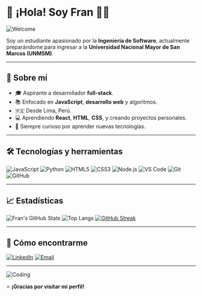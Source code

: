 
# 👋 ¡Hola! Soy Fran 👨‍💻

![Welcome](https://media.giphy.com/media/hvRJCLFzcasrR4ia7z/giphy.gif)

Soy un estudiante apasionado por la **Ingeniería de Software**, actualmente preparándome para ingresar a la **Universidad Nacional Mayor de San Marcos (UNMSM)**.

---

## 🚀 Sobre mí

- 🎓 Aspirante a desarrollador **full-stack**.
- 📚 Enfocado en **JavaScript**, **desarrollo web** y algoritmos.
- 🇵🇪 Desde Lima, Perú.
- 💻 Aprendiendo **React**, **HTML**, **CSS**, y creando proyectos personales.
- 🌱 Siempre curioso por aprender nuevas tecnologías.

---

## 🛠️ Tecnologías y herramientas

![JavaScript](https://img.shields.io/badge/-JavaScript-F7DF1E?logo=javascript&logoColor=black&style=flat)
![Python](https://img.shields.io/badge/-Python-3776AB?logo=python&logoColor=white&style=flat)
![HTML5](https://img.shields.io/badge/-HTML5-E34F26?logo=html5&logoColor=white&style=flat)
![CSS3](https://img.shields.io/badge/-CSS3-1572B6?logo=css3&logoColor=white&style=flat)
![Node.js](https://img.shields.io/badge/-Node.js-339933?logo=node.js&logoColor=white&style=flat)
![VS Code](https://img.shields.io/badge/-VS%20Code-007ACC?logo=visual-studio-code&logoColor=white&style=flat)
![Git](https://img.shields.io/badge/-Git-F05032?logo=git&logoColor=white&style=flat)
![GitHub](https://img.shields.io/badge/-GitHub-181717?logo=github&logoColor=white&style=flat)

---

## 📈 Estadísticas

![Fran's GitHub Stats](https://github-readme-stats.vercel.app/api?username=mfrann&show_icons=true&theme=radical)
![Top Langs](https://github-readme-stats.vercel.app/api/top-langs/?username=mfrann&layout=compact&theme=radical)
[![GitHub Streak](https://streak-stats.demolab.com/?user=mfrann&theme=radical)](https://git.io/streak-stats)

---

## 🔗 Cómo encontrarme

[![LinkedIn](https://img.shields.io/badge/LinkedIn-blue?logo=linkedin&style=for-the-badge)](https://www.linkedin.com)
[![Email](https://img.shields.io/badge/Email-D14836?logo=gmail&logoColor=white&style=for-the-badge)](mailto:tuemail@mail.com)

---

![Coding](https://media.giphy.com/media/qgQUggAC3Pfv687qPC/giphy.gif)

⭐ **¡Gracias por visitar mi perfil!**
